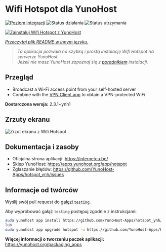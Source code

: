 <!--
To README zostało automatycznie wygenerowane przez <https://github.com/YunoHost/apps/tree/master/tools/readme_generator>
Nie powinno być ono edytowane ręcznie.
-->

# Wifi Hotspot dla YunoHost

[![Poziom integracji](https://apps.yunohost.org/badge/integration/hotspot)](https://ci-apps.yunohost.org/ci/apps/hotspot/)
![Status działania](https://apps.yunohost.org/badge/state/hotspot)
![Status utrzymania](https://apps.yunohost.org/badge/maintained/hotspot)

[![Zainstaluj Wifi Hotspot z YunoHost](https://install-app.yunohost.org/install-with-yunohost.svg)](https://install-app.yunohost.org/?app=hotspot)

*[Przeczytaj plik README w innym języku.](./ALL_README.md)*

> *Ta aplikacja pozwala na szybką i prostą instalację Wifi Hotspot na serwerze YunoHost.*  
> *Jeżeli nie masz YunoHost zapoznaj się z [poradnikiem](https://yunohost.org/install) instalacji.*

## Przegląd

* Broadcast a Wi-Fi access point from your self-hosted server
* Combine with the [VPN Client app](https://github.com/labriqueinternet/vpnclient_ynh) to obtain a VPN-protected WiFi


**Dostarczona wersja:** 2.3.1~ynh1

## Zrzuty ekranu

![Zrzut ekranu z Wifi Hotspot](./doc/screenshots/hotspot.png)

## Dokumentacja i zasoby

- Oficjalna strona aplikacji: <https://internetcu.be/>
- Sklep YunoHost: <https://apps.yunohost.org/app/hotspot>
- Zgłaszanie błędów: <https://github.com/YunoHost-Apps/hotspot_ynh/issues>

## Informacje od twórców

Wyślij swój pull request do [gałęzi `testing`](https://github.com/YunoHost-Apps/hotspot_ynh/tree/testing).

Aby wypróbować gałąź `testing` postępuj zgodnie z instrukcjami:

```bash
sudo yunohost app install https://github.com/YunoHost-Apps/hotspot_ynh/tree/testing --debug
lub
sudo yunohost app upgrade hotspot -u https://github.com/YunoHost-Apps/hotspot_ynh/tree/testing --debug
```

**Więcej informacji o tworzeniu paczek aplikacji:** <https://yunohost.org/packaging_apps>
